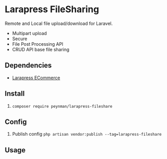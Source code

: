 # Larapress FileSharing

Remote and Local file upload/download for Laravel.

-   Multipart upload
-   Secure
-   File Post Processing API
-   CRUD API base file sharing

## Dependencies

-   [Larapress ECommerce](../../../press-ecommerce)

## Install

1. `composer require peynman/larapress-fileshare`

## Config

1. Publish config `php artisan vendor:publish --tag=larapress-fileshare`

## Usage

